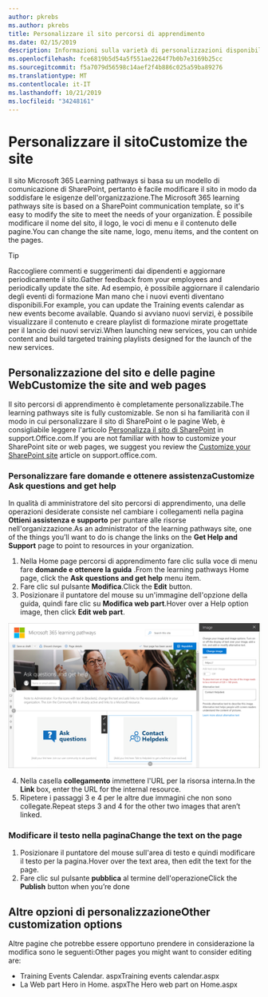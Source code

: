 ```yaml
---
author: pkrebs
ms.author: pkrebs
title: Personalizzare il sito percorsi di apprendimento
ms.date: 02/15/2019
description: Informazioni sulla varietà di personalizzazioni disponibili con i percorsi di apprendimento di Microsoft 365
ms.openlocfilehash: fce6819b5d54a5f551ae2264f7b0b7e3169b25cc
ms.sourcegitcommit: f5a7079d56598c14aef2f4b886c025a59ba89276
ms.translationtype: MT
ms.contentlocale: it-IT
ms.lasthandoff: 10/21/2019
ms.locfileid: "34248161"
---
```

# <a name="customize-the-site"></a><span data-ttu-id="9366b-103">Personalizzare il sito</span><span class="sxs-lookup"><span data-stu-id="9366b-103">Customize the site</span></span>

<span data-ttu-id="9366b-104">Il sito Microsoft 365 Learning pathways si basa su un modello di comunicazione di SharePoint, pertanto è facile modificare il sito in modo da soddisfare le esigenze dell'organizzazione.</span><span class="sxs-lookup"><span data-stu-id="9366b-104">The Microsoft 365 learning pathways site is based on a SharePoint communication template, so it's easy to modify the site to meet the needs of your organization.</span></span> <span data-ttu-id="9366b-105">È possibile modificare il nome del sito, il logo, le voci di menu e il contenuto delle pagine.</span><span class="sxs-lookup"><span data-stu-id="9366b-105">You can change the site name, logo, menu items, and the content on the pages.</span></span> 

> [!TIP]
> <span data-ttu-id="9366b-106">Raccogliere commenti e suggerimenti dai dipendenti e aggiornare periodicamente il sito.</span><span class="sxs-lookup"><span data-stu-id="9366b-106">Gather feedback from your employees and periodically update the site.</span></span> <span data-ttu-id="9366b-107">Ad esempio, è possibile aggiornare il calendario degli eventi di formazione Man mano che i nuovi eventi diventano disponibili.</span><span class="sxs-lookup"><span data-stu-id="9366b-107">For example, you can update the Training events calendar as new events become available.</span></span> <span data-ttu-id="9366b-108">Quando si avviano nuovi servizi, è possibile visualizzare il contenuto e creare playlist di formazione mirate progettate per il lancio dei nuovi servizi.</span><span class="sxs-lookup"><span data-stu-id="9366b-108">When launching new services, you can unhide content and build targeted training playlists designed for the launch of the new services.</span></span> 

## <a name="customize-the-site-and-web-pages"></a><span data-ttu-id="9366b-109">Personalizzazione del sito e delle pagine Web</span><span class="sxs-lookup"><span data-stu-id="9366b-109">Customize the site and web pages</span></span>

<span data-ttu-id="9366b-110">Il sito percorsi di apprendimento è completamente personalizzabile.</span><span class="sxs-lookup"><span data-stu-id="9366b-110">The learning pathways site is fully customizable.</span></span> <span data-ttu-id="9366b-111">Se non si ha familiarità con il modo in cui personalizzare il sito di SharePoint o le pagine Web, è consigliabile leggere l'articolo [Personalizza il sito di SharePoint](https://support.office.com/en-us/article/customize-your-sharepoint-site-320b43e5-b047-4fda-8381-f61e8ac7f59b) in support.Office.com.</span><span class="sxs-lookup"><span data-stu-id="9366b-111">If you are not familiar with how to customize your SharePoint site or web pages, we suggest you review the [Customize your SharePoint site](https://support.office.com/en-us/article/customize-your-sharepoint-site-320b43e5-b047-4fda-8381-f61e8ac7f59b) article on support.office.com.</span></span> 

### <a name="customize-ask-questions-and-get-help"></a><span data-ttu-id="9366b-112">Personalizzare fare domande e ottenere assistenza</span><span class="sxs-lookup"><span data-stu-id="9366b-112">Customize Ask questions and get help</span></span>

<span data-ttu-id="9366b-113">In qualità di amministratore del sito percorsi di apprendimento, una delle operazioni desiderate consiste nel cambiare i collegamenti nella pagina **Ottieni assistenza e supporto** per puntare alle risorse nell'organizzazione.</span><span class="sxs-lookup"><span data-stu-id="9366b-113">As an administrator of the learning pathways site, one of the things you’ll want to do is change the links on the **Get Help and Support** page to point to resources in your organization.</span></span> 

1.  <span data-ttu-id="9366b-114">Nella Home page percorsi di apprendimento fare clic sulla voce di menu fare **domande e ottenere la guida** .</span><span class="sxs-lookup"><span data-stu-id="9366b-114">From the learning pathways Home page, click the **Ask questions and get help** menu item.</span></span>
2.  <span data-ttu-id="9366b-115">Fare clic sul pulsante **Modifica**.</span><span class="sxs-lookup"><span data-stu-id="9366b-115">Click the **Edit** button.</span></span>
3.  <span data-ttu-id="9366b-116">Posizionare il puntatore del mouse su un'immagine dell'opzione della guida, quindi fare clic su **Modifica web part**.</span><span class="sxs-lookup"><span data-stu-id="9366b-116">Hover over a Help option image, then click **Edit web part**.</span></span>

![CG-EDITHELP. png](media/cg-edithelp.png)

4.  <span data-ttu-id="9366b-118">Nella casella **collegamento** immettere l'URL per la risorsa interna.</span><span class="sxs-lookup"><span data-stu-id="9366b-118">In the **Link** box, enter the URL for the internal resource.</span></span> 
5.  <span data-ttu-id="9366b-119">Ripetere i passaggi 3 e 4 per le altre due immagini che non sono collegate.</span><span class="sxs-lookup"><span data-stu-id="9366b-119">Repeat steps 3 and 4 for the other two images that aren’t linked.</span></span>

### <a name="change-the-text-on-the-page"></a><span data-ttu-id="9366b-120">Modificare il testo nella pagina</span><span class="sxs-lookup"><span data-stu-id="9366b-120">Change the text on the page</span></span>

1. <span data-ttu-id="9366b-121">Posizionare il puntatore del mouse sull'area di testo e quindi modificare il testo per la pagina.</span><span class="sxs-lookup"><span data-stu-id="9366b-121">Hover over the text area, then edit the text for the page.</span></span> 
2. <span data-ttu-id="9366b-122">Fare clic sul pulsante **pubblica** al termine dell'operazione</span><span class="sxs-lookup"><span data-stu-id="9366b-122">Click the **Publish** button when you’re done</span></span>

## <a name="other-customization-options"></a><span data-ttu-id="9366b-123">Altre opzioni di personalizzazione</span><span class="sxs-lookup"><span data-stu-id="9366b-123">Other customization options</span></span>
<span data-ttu-id="9366b-124">Altre pagine che potrebbe essere opportuno prendere in considerazione la modifica sono le seguenti:</span><span class="sxs-lookup"><span data-stu-id="9366b-124">Other pages you might want to consider editing are:</span></span>

- <span data-ttu-id="9366b-125">Training Events Calendar. aspx</span><span class="sxs-lookup"><span data-stu-id="9366b-125">Training events calendar.aspx</span></span>
- <span data-ttu-id="9366b-126">La Web part Hero in Home. aspx</span><span class="sxs-lookup"><span data-stu-id="9366b-126">The Hero web part on Home.aspx</span></span>

